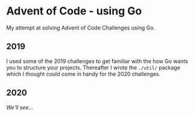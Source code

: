 Advent of Code - using Go
===

My attempt at solving Advent of Code Challenges using Go.

2019
---
I used some of the 2019 challenges to get familiar with the how Go wants you to
structure your projects.
Thereafter I wrote the `./util/` package which I thought could come in handy
for the 2020 challenges.

2020
---
*We'll see...*